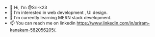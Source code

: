 - 👋 Hi, I’m @Sri-k23
- 👀 I’m interested in web development , UI design.
- 🌱 I’m currently learning MERN stack development.
- 📫 You can reach me on linkedin https://www.linkedin.com/in/sriram-kanakam-582056205/.

<!---
Sri-k23/Sri-k23 is a ✨ special ✨ repository because its `README.md` (this file) appears on your GitHub profile.
You can click the Preview link to take a look at your changes.
--->
